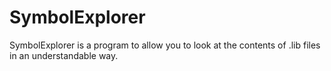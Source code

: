 SymbolExplorer
==============

SymbolExplorer is a program to allow you to look at the contents of .lib files in an understandable way.
